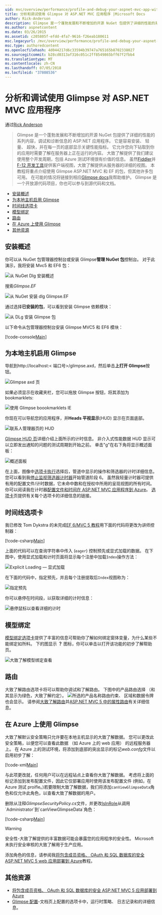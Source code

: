 ```yaml
---
uid: mvc/overview/performance/profile-and-debug-your-aspnet-mvc-app-with-glimpse
title: 分析和调试使用 Glimpse 对 ASP.NET MVC 应用程序 |Microsoft Docs
author: Rick-Anderson
description: Glimpse 是一个蓬勃发展和不断增加的开源 NuGet 包提供了详细的性能的系列内容，调试和诊断信息的 ASP.NET...
ms.author: aspnetcontent
ms.date: 03/26/2015
ms.assetid: c205805f-efdd-4fa7-9616-f26eab180611
msc.legacyurl: /mvc/overview/performance/profile-and-debug-your-aspnet-mvc-app-with-glimpse
msc.type: authoredcontent
ms.openlocfilehash: 4d044217d6c33594b39747a765165b8702338027
ms.sourcegitcommit: b28cd0313af316c051c2ff8549865bff67f2fbb4
ms.translationtype: MT
ms.contentlocale: zh-CN
ms.lasthandoff: 07/05/2018
ms.locfileid: "37808536"
---
```

<a name="profile-and-debug-your-aspnet-mvc-app-with-glimpse"></a>分析和调试使用 Glimpse 对 ASP.NET MVC 应用程序
====================
通过[Rick Anderson](https://github.com/Rick-Anderson)

> Glimpse 是一个蓬勃发展和不断增加的开源 NuGet 包提供了详细的性能的系列内容，调试和诊断信息的 ASP.NET 应用程序。 它是容易安装、 轻量、 超快，并在每一页的底部显示关键性能指标。 它允许您向下钻取到你的应用时需要了解在服务器上正在运行的内容。 大致了解提供了我们建议使用整个开发周期，包括 Azure 测试环境很有价值的信息。 虽然[Fiddler](http://www.telerik.com/fiddler)并[F-12 开发工具](https://msdn.microsoft.com/library/ie/gg589512(v=vs.85).aspx)提供客户端视图，大致了解提供从服务器的详细的视图。 本教程将重点介绍使用 Glimpse ASP.NET MVC 和 EF 的包，但其他许多包可用。 在可能的情况将链接到相应[Glimpse docs](http://getglimpse.com/Docs/)我帮助维护。 Glimpse 是一个开放源代码项目，你也可以参与到源代码和文档。


- [安装概述](#ig)
- [为本地主机启用 Glimpse](#eg)
- [时间线选项卡](#Time)
- [模型绑定](#mb)
- [路由](#route)
- [在 Azure 上使用 Glimpse](#da)
- [其他资源](#addRes)

<a id="ig"></a>
## <a name="installing-glimpse"></a>安装概述

你可以从 NuGet 包管理器控制台或安装 Glimpse**管理 NuGet 包**控制台。 对于此演示，我将安装 Mvc5 和 EF6 包：

![从 NuGet Dlg 安装概述](profile-and-debug-your-aspnet-mvc-app-with-glimpse/_static/image1.png)

搜索*Glimpse.EF*

![从 NuGet 安装 dlg Glimpse.EF](profile-and-debug-your-aspnet-mvc-app-with-glimpse/_static/image2.png)

通过选择**已安装的包**，可以看到安装 Glimpse 依赖模块：

![从 DLg 安装 Glimpse 包](profile-and-debug-your-aspnet-mvc-app-with-glimpse/_static/image3.png)

以下命令从包管理器控制台安装 Glimpse MVC5 和 EF6 模块：

[!code-console[Main](profile-and-debug-your-aspnet-mvc-app-with-glimpse/samples/sample1.cmd)]

<a id="eg"></a>
## <a name="enable-glimpse-for-localhost"></a>为本地主机启用 Glimpse

导航到http://localhost:&lt; 端口号&gt;/glimpse.axd，然后单击<strong>上打开 Glimpse</strong>按钮。

![Glimpse axd 页](profile-and-debug-your-aspnet-mvc-app-with-glimpse/_static/image4.png)

如果必须显示在收藏夹栏，您可以拖放 Glimpse 按钮，将其添加为 bookmarklets:

![使用 Glimpse boookmarklets IE](profile-and-debug-your-aspnet-mvc-app-with-glimpse/_static/image5.png)

你现在可以导航您的应用程序，并**Heads 平视显示**(HUD) 显示在页面底部。

![联系人管理器页的 HUD](profile-and-debug-your-aspnet-mvc-app-with-glimpse/_static/image6.png)

[Glimpse HUD 页](http://getglimpse.com/Docs/Heads-up-Display)详细介绍上面所示的计时信息。 非介入式性能数据 HUD 显示可以立即发出通知的问题的测试周期到开始之前。 单击&quot;g&quot;在右下角将显示概述面板：

![概述面板](profile-and-debug-your-aspnet-mvc-app-with-glimpse/_static/image7.png)

在上面，图像中[选项卡执行](http://getglimpse.com/Docs/Execution-Tab)选择后，管道中显示的操作和筛选器的计时详细信息。 您可以看到我[停止监视筛选器计时器](http://www.nuget.org/packages/StopWatch/)开始管道阶段 6。 虽然我轻量计时器可提供有用的配置文件/计时数据，它未命中数和在授权中所用的呈现视图的所有时间。 你可以阅读我在计时器[配置文件和时间在 ASP.NET MVC 应用程序到 Azure](https://blogs.msdn.com/b/webdev/archive/2014/07/29/profile-and-time-your-asp-net-mvc-app-all-the-way-to-azure.aspx)。 [选项卡](http://getglimpse.com/Docs/Tabs)页提供有关每个选项卡的详细信息的链接。

<a id="Time"></a>
## <a name="the-timeline-tab"></a>时间线选项卡

我已修改 Tom Dykstra 的未完成[EF 6/MVC 5 教程](../getting-started/getting-started-with-ef-using-mvc/creating-an-entity-framework-data-model-for-an-asp-net-mvc-application.md)用下面的代码将更改为讲师控制器：

[!code-csharp[Main](profile-and-debug-your-aspnet-mvc-app-with-glimpse/samples/sample2.cs?highlight=1,20-31)]

上面的代码可以在查询字符串中传入 (`eager`) 控制预先或显式加载的数据。 在下图中，使用显式加载和计时页面将显示每个注册中加载`Index`操作方法：

![Explicit Loading — 显式加载](profile-and-debug-your-aspnet-mvc-app-with-glimpse/_static/image8.png)

在下面的代码中，指定预先，并且每个注册提取后`Index`视图称为：

![指定预先](profile-and-debug-your-aspnet-mvc-app-with-glimpse/_static/image9.png)

你可以悬停在时间段，以获取详细的计时信息：

![悬停鼠标以查看详细的计时](profile-and-debug-your-aspnet-mvc-app-with-glimpse/_static/image10.png)

<a id="mb"></a>
## <a name="model-binding"></a>模型绑定

[模型绑定选项卡](http://getglimpse.com/Docs/Model-Binding-Tab)提供了丰富的信息可帮助你了解如何绑定窗体变量，为什么某些不能绑定如所料。 下的图显示 **？** 图标，你可以单击以打开该功能的初步了解帮助页。

![大致了解模型绑定查看](profile-and-debug-your-aspnet-mvc-app-with-glimpse/_static/image11.png)

<a id="route"></a>
## <a name="routes"></a>路由

 大致了解路由选项卡将可以帮助你调试和了解路由。 下图中的产品路由选择 （和其显示为绿色，大致了解约定）。 ![所选的产品名称](profile-and-debug-your-aspnet-mvc-app-with-glimpse/_static/image12.png)路由约束、 区域和数据令牌也会显示。 请参阅[大致了解路由](http://getglimpse.com/Docs/Routes-Tab)并[ASP.NET MVC 5 中的属性路由](https://blogs.msdn.com/b/webdev/archive/2013/10/17/attribute-routing-in-asp-net-mvc-5.aspx)有关详细信息。 

<a id="da"></a>
## <a name="using-glimpse-on-azure"></a>在 Azure 上使用 Glimpse

大致了解默认安全策略只允许要在本地主机显示的大致了解数据。 您可以更改此安全策略，以便您可以查看此数据 （如 Azure 上的 web 应用） 的远程服务器上。 在 Azure 上的测试环境，将添加到底部的突出显示的标记*web.confg*文件以启用初步了解：

[!code-xml[Main](profile-and-debug-your-aspnet-mvc-app-with-glimpse/samples/sample3.xml?highlight=2-6)]

与此项更改就，任何用户可以在远程站点上查看你大致了解数据。 考虑将上面的标记添加到发布配置文件，因此它仅部署应用时使用该发布配置文件 (例如，在 Azure 测试 proifle。)若要限制大致了解数据，我们将添加`canViewGlimpseData`角色和仅允许此角色，以查看大致了解数据的用户。

删除从注释*GlimpseSecurityPolicy.cs*文件，并更改[IsInRole](https://msdn.microsoft.com/library/system.security.principal.iprincipal.isinrole(v=vs.110).aspx)从调用`Administrator`到`canViewGlimpseData`角色：

[!code-csharp[Main](profile-and-debug-your-aspnet-mvc-app-with-glimpse/samples/sample4.cs?highlight=6)]

> [!WARNING]
> 安全性-大致了解提供的丰富数据可能会暴露您的应用程序的安全性。 Microsoft 未执行安全审核的大致了解用于生产应用。


添加角色的信息，请参阅我[将包含成员资格、 OAuth 和 SQL 数据库的安全 ASP.NET MVC 5 web 应用部署到 Azure](https://azure.microsoft.com/documentation/articles/web-sites-dotnet-deploy-aspnet-mvc-app-membership-oauth-sql-database/)教程。

<a id="addRes"></a>
## <a name="additional-resources"></a>其他资源

- [将包含成员资格、 OAuth 和 SQL 数据库的安全 ASP.NET MVC 5 应用部署到 Azure](https://azure.microsoft.com/documentation/articles/web-sites-dotnet-deploy-aspnet-mvc-app-membership-oauth-sql-database/)
- [Glimpse 配置](http://getglimpse.com/Docs/Configuration)-文档页上配置的选项卡中，运行时策略、 日志记录和的详细信息。
